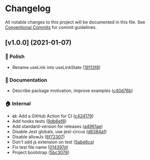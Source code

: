 # Changelog

All notable changes to this project will be documented in this file.
See [Conventional Commits](https://conventionalcommits.org) for commit guidelines.

## [v1.0.0] (2021-01-07)

### :nail_care: Polish

* Rename useLink into useLinkState ([19113f8](https://github.com/the-spyke/spyke-react-hook-router-link/commit/19113f853785bafd711ec96ae03e12ec28db89e5))

### :memo: Documentation

* Describe package motivation, improve examples ([c40d76b](https://github.com/the-spyke/spyke-react-hook-router-link/commit/c40d76bffb921fc7fa9358a0e8a11338a21e960a))

### :house: Internal

* **ci:** Add a GitHub Action for CI ([c424179](https://github.com/the-spyke/spyke-react-hook-router-link/commit/c424179b091c550bcc32871d96b4d1ac7a9a0b16))
* Add hooks tests ([9db6ef8](https://github.com/the-spyke/spyke-react-hook-router-link/commit/9db6ef832fdbae726823e84749c2659259159aff))
* Add standard-version for releases ([a4961ae](https://github.com/the-spyke/spyke-react-hook-router-link/commit/a4961ae67e20d9cacaefcc410f77a898b0d38f31))
* Disable Jest globals, use jest-circus ([d6384a1](https://github.com/the-spyke/spyke-react-hook-router-link/commit/d6384a178b2a1de3eb04e3081842826edbe2e061))
* Disable allowJs ([6f72307](https://github.com/the-spyke/spyke-react-hook-router-link/commit/6f723072bf58e17515f1765f28ba565765fb89e8))
* Don't add js extension on test ([5abe6ca](https://github.com/the-spyke/spyke-react-hook-router-link/commit/5abe6ca84a207eb4999dc6d85bde2c1c56156290))
* Fix test file name ([014397d](https://github.com/the-spyke/spyke-react-hook-router-link/commit/014397d8a6fa272e3dbb3c1809c1365d1e992207))
* Project bootstrap ([5bc3078](https://github.com/the-spyke/spyke-react-hook-router-link/commit/5bc307843c3f1f1517d0a0d23e0117cb56b52a15))
